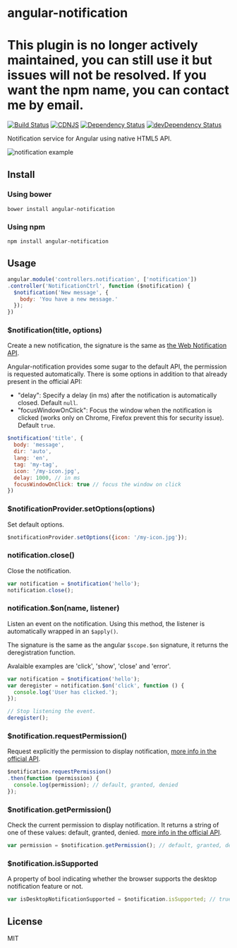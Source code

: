 # angular-notification

# This plugin is no longer actively maintained, you can still use it but issues will not be resolved. If you want the npm name, you can contact me by email.

[![Build Status](https://travis-ci.org/neoziro/angular-notification.svg?branch=master)](https://travis-ci.org/neoziro/angular-notification)
[![CDNJS](https://img.shields.io/cdnjs/v/angular-notification.svg)](https://cdnjs.com/libraries/angular-notification)
[![Dependency Status](https://david-dm.org/neoziro/angular-notification.svg?theme=shields.io)](https://david-dm.org/neoziro/angular-notification)
[![devDependency Status](https://david-dm.org/neoziro/angular-notification/dev-status.svg?theme=shields.io)](https://david-dm.org/neoziro/angular-notification#info=devDependencies)

Notification service for Angular using native HTML5 API.

![notification example](https://f.cloud.github.com/assets/266302/2423762/a38113ac-ab9e-11e3-8e8a-2e4fe299e9f5.png)

## Install

### Using bower

```
bower install angular-notification
```

### Using npm

```
npm install angular-notification
```

## Usage

```js
angular.module('controllers.notification', ['notification'])
.controller('NotificationCtrl', function ($notification) {
  $notification('New message', {
    body: 'You have a new message.'
  });
})
```

### $notification(title, options)

Create a new notification, the signature is the same as [the Web Notification API](https://developer.mozilla.org/en/docs/Web/API/notification).

Angular-notification provides some sugar to the default API, the permission is requested automatically. There is some options in addition to that already present in the official API:

- "delay": Specify a delay (in ms) after the notification is automatically closed. Default `null`.
- "focusWindowOnClick": Focus the window when the notification is clicked (works only on Chrome, Firefox prevent this for security issue). Default `true`.

```js
$notification('title', {
  body: 'message',
  dir: 'auto',
  lang: 'en',
  tag: 'my-tag',
  icon: '/my-icon.jpg',
  delay: 1000, // in ms
  focusWindowOnClick: true // focus the window on click
})
```

### $notificationProvider.setOptions(options)

Set default options.

```js
$notificationProvider.setOptions({icon: '/my-icon.jpg'});
```

### notification.close()

Close the notification.

```js
var notification = $notification('hello');
notification.close();
```

### notification.$on(name, listener)

Listen an event on the notification. Using this method, the listener is automatically wrapped in an `$apply()`.

The signature is the same as the angular `$scope.$on` signature, it returns the deregistration function.

Avalaible examples are 'click', 'show', 'close' and 'error'.

```js
var notification = $notification('hello');
var deregister = notification.$on('click', function () {
  console.log('User has clicked.');
});

// Stop listening the event.
deregister();
```

### $notification.requestPermission()

Request explicitly the permission to display notification, [more info in the official API](https://developer.mozilla.org/en-US/docs/Web/API/Notification.requestPermission).

```js
$notification.requestPermission()
.then(function (permission) {
  console.log(permission); // default, granted, denied
});
```

### $notification.getPermission()

Check the current permission to display notification. It returns a string of one of these values: default, granted, denied. [more info in the official API](https://developer.mozilla.org/en-US/docs/Web/API/Notification/permission).

```js
var permission = $notification.getPermission(); // default, granted, denied
```

### $notification.isSupported

A property of bool indicating whether the browser supports the desktop notification feature or not.

```js
var isDesktopNotificationSupported = $notification.isSupported; // true, false
```

## License

MIT
